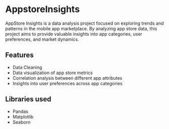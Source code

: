 # AppstoreInsights
AppStore Insights is a data analysis project focused on exploring trends and patterns in the mobile app marketplace. By analyzing app store data, this project aims to provide valuable insights into app categories, user preferences, and market dynamics.

## Features
- Data Cleaning 
- Data visualization of app store metrics
- Correlation analysis between different app attributes
- Insights into user preferences across app categories

## Libraries used
- Pandas
- Matplotlib
- Seaborn

